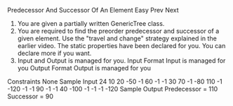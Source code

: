 Predecessor And Successor Of An Element
Easy  Prev   Next
1. You are given a partially written GenericTree class.
2. You are required to find the preorder predecessor and successor of a given element. Use the "travel and change" strategy explained in the earlier video. The static properties have been declared for you. You can declare more if you want.
3. Input and Output is managed for you.
Input Format
Input is managed for you
Output Format
Output is managed for you

Constraints
None
Sample Input
24
10 20 -50 -1 60 -1 -1 30 70 -1 -80 110 -1 -120 -1 -1 90 -1 -1 40 -100 -1 -1 -1
-120
Sample Output
Predecessor = 110
Successor = 90